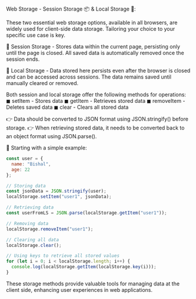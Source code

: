 Web Storage - Session Storage 📦 & Local Storage 🏬:

These two essential web storage options, available in all browsers, are widely used for client-side data storage. Tailoring your choice to your specific use case is key.

🔷 Session Storage - Stores data within the current page, persisting only until the page is closed. All saved data is automatically removed once the session ends.

🔷 Local Storage - Data stored here persists even after the browser is closed and can be accessed across sessions. The data remains saved until manually cleared or removed.

Both session and local storage offer the following methods for operations:
◼ setItem - Stores data
◼ getItem - Retrieves stored data
◼ removeItem - Deletes saved data
◼ clear - Clears all stored data

👉 Data should be converted to JSON format using JSON.stringify() before storage.
👉 When retrieving stored data, it needs to be converted back to an object format using JSON.parse().

📍 Starting with a simple example:

```javascript
const user = {
  name: "Bishal",
  age: 22
};

// Storing data
const jsonData = JSON.stringify(user);
localStorage.setItem("user1", jsonData);

// Retrieving data
const userFromLS = JSON.parse(localStorage.getItem("user1"));

// Removing data
localStorage.removeItem("user1");

// Clearing all data
localStorage.clear();

// Using keys to retrieve all stored values
for (let i = 0; i < localStorage.length; i++) {
  console.log(localStorage.getItem(localStorage.key(i)));
}
```

These storage methods provide valuable tools for managing data at the client side, enhancing user experiences in web applications.